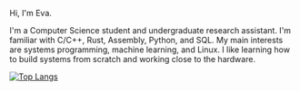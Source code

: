 Hi, I'm Eva. 

I'm a Computer Science student and undergraduate research assistant. I'm familiar with C/C++, Rust, Assembly, Python, and SQL. My main interests are systems programming, machine learning, and Linux. I like learning how to build systems from scratch and working close to the hardware. 

<!--
[![Eva's GitHub stats](https://github-readme-stats.vercel.app/api?username=foundizalith)](https://github.com/anuraghazra/github-readme-stats)
-->


[![Top Langs](https://github-readme-stats.vercel.app/api/top-langs/?username=foundizalith&exclude_repo=amusement-park&theme=dark)](https://github.com/anuraghazra/github-readme-stats)

